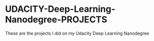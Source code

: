 # UDACITY-Deep-Learning-Nanodegree-PROJECTS
These are the projects I did on my Udacity Deep Learning Nanodegree 
